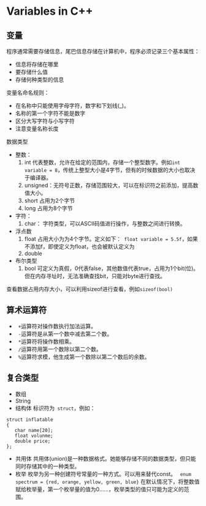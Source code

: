 # Variables in C++
## 变量
程序通常需要存储信息，尾巴信息存储在计算机中，程序必须记录三个基本属性：
+ 信息将存储在哪里
+ 要存储什么值
+ 存储何种类型的信息

变量名命名规则：
+ 在名称中只能使用字母字符，数字和下划线(_)。
+ 名称的第一个字符不能是数字
+ 区分大写字符与小写字符
+ 注意变量名称长度

数据类型
+ 整数：  
    1. int
代表整数，允许在给定的范围内，存储一个整型数字。例如`int variable = 8`，传统上整型大小是4字节，但有的时候数据的大小也取决于编译器。
    1. unsigned：无符号正数，存储范围较大，可以在标识符之前添加，提高数值大小。
    2. short
     占用为2个字节
    3. long
占用为8个字节
+ 字符：
    1. char：
     字符类型，可以ASCII码值进行操作，与整数之间进行转换。
+ 浮点数
     1. float
   占用大小为为4个字节。定义如下：` float variable = 5.5f`，如果不添加f，即使定义为float，也会被默认定义为
     2. double
+ 布尔类型
   1. bool
   可定义为真假，0代表false，其他数值代表true，占用为1个bit(位)。但在内存寻址时，无法准确查找bit，只能对byte进行查找。

查看数据占用内存大小，可以利用sizeof进行查看，例如` sizeof(bool) `

## 算术运算符

+ ` +`运算符对操作数执行加法运算。
+ ` -`运算符是从第一个数中减去第二个数。
+ ` *`运算符将操作数相乘。
+ ` /`运算符用第一个数除以第二个数。
+ ` %`运算符求模，他生成第一个数除以第二个数后的余数。

## 复合类型
+ 数组
+ String
+ 结构体
  标识符为` struct`，例如：
 ```
struct inflatable
{
    char name[20];
    float volunme;
    double price;
};
 ```
+ 共用体
  共用体(union)是一种数据格式。她能够存储不同的数据类型，但只能同时存储其中的一种类型。
+ 枚举
  枚举为另一种创建符号常量的一种方式。可以用来替代const。
  ` enum spectrum = {red, orange, yellow, green, blue}`
  在默认情况下，将整数值赋给枚举量，第一个枚举量的值为0……，枚举类型的值只可能为定义的范围。